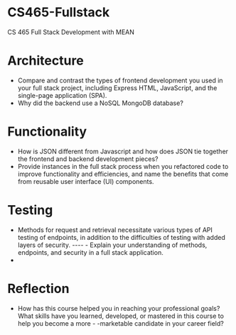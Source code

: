 # CS465-Fullstack
CS 465 Full Stack Development with MEAN

# Architecture
- Compare and contrast the types of frontend development you used in your full stack project, including Express HTML, JavaScript, and the single-page application (SPA).
- Why did the backend use a NoSQL MongoDB database?

# Functionality
- How is JSON different from Javascript and how does JSON tie together the frontend and backend development pieces?
- Provide instances in the full stack process when you refactored code to improve functionality and efficiencies, and name the benefits that come from reusable user interface (UI) components.

# Testing
- Methods for request and retrieval necessitate various types of API testing of endpoints, in addition to the difficulties of testing with added layers of security. ----  - Explain your understanding of methods, endpoints, and security in a full stack application.
- 
# Reflection
- How has this course helped you in reaching your professional goals? What skills have you learned, developed, or mastered in this course to help you become a more - -marketable candidate in your career field?
